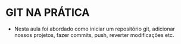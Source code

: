# GIT NA PRÁTICA
* Nesta aula foi abordado como iniciar um repositório git, adicionar nossos projetos, fazer commits, push, reverter modificações etc.
